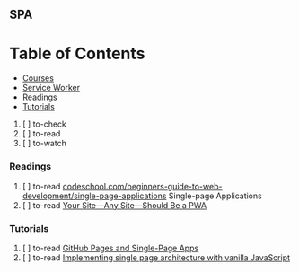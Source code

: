 ## SPA

# Table of Contents
<!-- MarkdownTOC depth=4 -->
  - [Courses](#courses)
  - [Service Worker](#service-worker)
  - [Readings](#readings)
  - [Tutorials](#tutorials)
<!-- /MarkdownTOC -->

  1. [ ] to-check []()
  1. [ ] to-read []()
  1. [ ] to-watch []()

### Readings

  1. [ ] to-read [codeschool.com/beginners-guide-to-web-development/single-page-applications](https://www.codeschool.com/beginners-guide-to-web-development/single-page-applications) Single-page Applications
  1. [ ] to-read [Your Site—Any Site—Should Be a PWA](https://www.aaron-gustafson.com/notebook/your-site-should-be-a-pwa/)

### Tutorials

  1. [ ] to-read [GitHub Pages and Single-Page Apps](https://dev.to/_evansalter/github-pages-and-single-page-apps)
  1. [ ] to-read [Implementing single page architecture with vanilla JavaScript](https://codingislove.com/implementing-single-page-architecture-with-vanilla-javascript)
